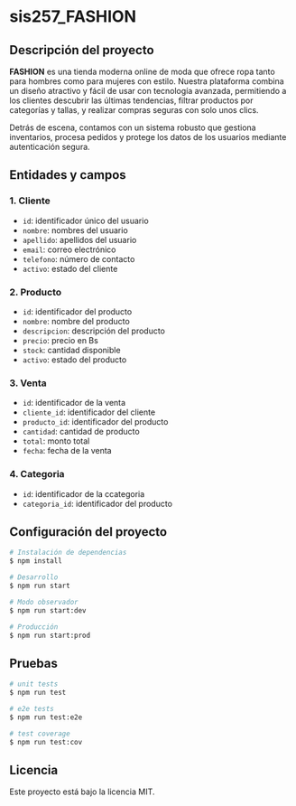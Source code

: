 # sis257_FASHION

## Descripción del proyecto

**FASHION** es una tienda moderna online de moda que ofrece ropa tanto para hombres como para mujeres con estilo. Nuestra plataforma combina un diseño atractivo y fácil de usar con tecnología avanzada, permitiendo a los clientes descubrir las últimas tendencias, filtrar productos por categorías y tallas, y realizar compras seguras con solo unos clics. 

Detrás de escena, contamos con un sistema robusto que gestiona inventarios, procesa pedidos y protege los datos de los usuarios mediante autenticación segura.

## Entidades y campos

### 1. Cliente
- `id`: identificador único del usuario
- `nombre`: nombres del usuario
- `apellido`: apellidos del usuario
- `email`: correo electrónico
- `telefono`: número de contacto
- `activo`: estado del cliente

### 2. Producto
- `id`: identificador del producto
- `nombre`: nombre del producto
- `descripcion`: descripción del producto
- `precio`: precio en Bs
- `stock`: cantidad disponible
- `activo`: estado del producto

### 3. Venta
- `id`: identificador de la venta
- `cliente_id`: identificador del cliente
- `producto_id`: identificador del producto
- `cantidad`: cantidad de producto
- `total`: monto total
- `fecha`: fecha de la venta

### 4. Categoria
- `id`: identificador de la ccategoria
- `categoria_id`: identificador del producto


## Configuración del proyecto

```bash
# Instalación de dependencias
$ npm install

# Desarrollo
$ npm run start

# Modo observador
$ npm run start:dev

# Producción
$ npm run start:prod
```

## Pruebas

```bash
# unit tests
$ npm run test

# e2e tests
$ npm run test:e2e

# test coverage
$ npm run test:cov
```

## Licencia

Este proyecto está bajo la licencia MIT.
